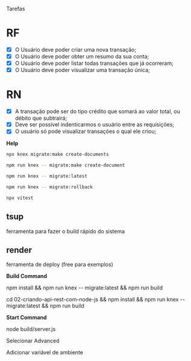 Tarefas

# RF

- [x] O Usuário deve poder criar uma nova transação;
- [x] O Usuário deve poder obter um resumo da sua conta;
- [x] O Usuário deve poder listar todas transações que já ocorreram;
- [x] O Usuário deve poder visualizar uma transação única;

# RN

- [x] A transação pode ser do tipo crédito que somará ao valor total, ou débito que subtrairá;
- [x] Deve ser possível indenticarmos o usuário entre as requisições;
- [x] O usuário só pode visualizar transações o qual ele criou;

**Help**

```sh
npx knex migrate:make create-documents

npm run knex -- migrate:make create-document

npm run knex -- migrate:latest

npm run knex -- migrate:rollback

npx vitest

```

## tsup 

ferramenta para fazer o build rápido do sistema


## render

ferramenta de deploy (free para exemplos)

**Build Command**

npm install && npm run knex -- migrate:latest && npm run build

cd 02-criando-api-rest-com-node-js && npm install && npm run knex -- migrate:latest && npm run build

**Start Command**

node build/server.js

Selecionar Advanced

Adicionar variável de ambiente